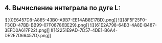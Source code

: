## **4. Вычисление интеграла по дуге L:**
![[{0E6457D8-A885-43B0-A9B7-EE14AB8E17BD}.png]]
![[{8F5F25F0-F3CD-47BB-BB99-07F08786BE29}.png]]
![[{61E2A798-64B3-4A8E-B487-3EFD0A617F22}.png]]
![[{2251E9AD-7D57-4DE1-B6A4-DE2E7D66457D}.png]]